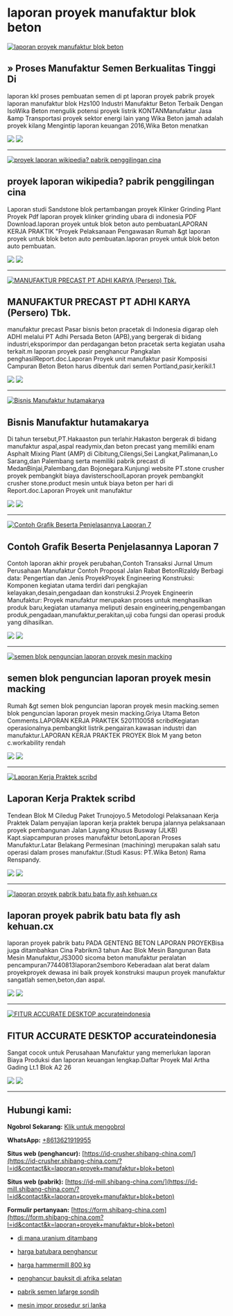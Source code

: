 # laporan proyek manufaktur blok beton

<a href="https://swt.shibang-china.com/?l=id&img&k=laporan+proyek+manufaktur+blok+beton" target="_blank">![laporan proyek manufaktur blok beton](http://static.shibang-china.com/all-800x300/158.jpg)</a>

## » Proses Manufaktur Semen Berkualitas Tinggi Di
laporan kkl proses pembuatan semen di pt laporan proyek pabrik proyek laporan manufaktur blok Hzs100 Industri Manufaktur Beton Terbaik Dengan IsoWika Beton mengulik potensi proyek listrik KONTANManufaktur Jasa &amp Transportasi proyek sektor energi lain yang Wika Beton jamah adalah proyek kilang Mengintip laporan keuangan 2016,Wika Beton menatkan


<a href="https://whatsapp.shibangsoft.com/WhatsApp.php" target="_blank" title="WhatsApp">![](http://static.shibang-china.com/icon/whatsapp.png)</a> <a href="https://swt.shibang-china.com/?l=id&icon&k=laporan+proyek+manufaktur+blok+beton" target="_blank">![](http://static.shibang-china.com/icon/chat-id.png)</a>

---

<a href="https://swt.shibang-china.com/?l=id&img&k=laporan+proyek+manufaktur+blok+beton" target="_blank">![proyek laporan wikipedia? pabrik penggilingan cina](http://static.shibang-china.com/all-800x300/1087.jpg)</a>

## proyek laporan wikipedia? pabrik penggilingan cina
Laporan studi Sandstone blok pertambangan proyek Klinker Grinding Plant Proyek Pdf laporan proyek klinker grinding ubara di indonesia PDF Download.laporan proyek untuk blok beton auto pembuatanLAPORAN KERJA PRAKTIK "Proyek Pelaksanaan Pengawasan Rumah &gt laporan proyek untuk blok beton auto pembuatan.laporan proyek untuk blok beton auto pembuatan.


<a href="https://whatsapp.shibangsoft.com/WhatsApp.php" target="_blank" title="WhatsApp">![](http://static.shibang-china.com/icon/whatsapp.png)</a> <a href="https://swt.shibang-china.com/?l=id&icon&k=laporan+proyek+manufaktur+blok+beton" target="_blank">![](http://static.shibang-china.com/icon/chat-id.png)</a>

---

<a href="https://swt.shibang-china.com/?l=id&img&k=laporan+proyek+manufaktur+blok+beton" target="_blank">![MANUFAKTUR PRECAST PT ADHI KARYA (Persero) Tbk.](http://static.shibang-china.com/all-800x300/880.jpg)</a>

## MANUFAKTUR PRECAST PT ADHI KARYA (Persero) Tbk.
manufaktur precast Pasar bisnis beton pracetak di Indonesia digarap oleh ADHI melalui PT Adhi Persada Beton (APB),yang bergerak di bidang industri,eksporimpor dan perdagangan beton pracetak serta kegiatan usaha terkait.m laporan proyek pasir penghancur Pangkalan penghasilReport.doc.Laporan Proyek unit manufaktur pasir Komposisi Campuran Beton Beton harus dibentuk dari semen Portland,pasir,kerikil.1


<a href="https://whatsapp.shibangsoft.com/WhatsApp.php" target="_blank" title="WhatsApp">![](http://static.shibang-china.com/icon/whatsapp.png)</a> <a href="https://swt.shibang-china.com/?l=id&icon&k=laporan+proyek+manufaktur+blok+beton" target="_blank">![](http://static.shibang-china.com/icon/chat-id.png)</a>

---

<a href="https://swt.shibang-china.com/?l=id&img&k=laporan+proyek+manufaktur+blok+beton" target="_blank">![Bisnis Manufaktur hutamakarya](http://static.shibang-china.com/all-800x300/1224.jpg)</a>

## Bisnis Manufaktur hutamakarya
Di tahun tersebut,PT.Hakaaston pun terlahir.Hakaston bergerak di bidang manufaktur aspal,aspal readymix,dan beton precast yang memiliki enam Asphalt Mixing Plant (AMP) di Cibitung,Cilengsi,Sei Langkat,Palimanan,Lo Sarang,dan Palembang serta memiliki pabrik precast di MedanBinjai,Palembang,dan Bojonegara.Kunjungi website PT.stone crusher proyek pembangkit biaya davisterschoolLaporan proyek pembangkit crusher stone.product mesin untuk biaya beton per hari di Report.doc.Laporan Proyek unit manufaktur


<a href="https://whatsapp.shibangsoft.com/WhatsApp.php" target="_blank" title="WhatsApp">![](http://static.shibang-china.com/icon/whatsapp.png)</a> <a href="https://swt.shibang-china.com/?l=id&icon&k=laporan+proyek+manufaktur+blok+beton" target="_blank">![](http://static.shibang-china.com/icon/chat-id.png)</a>

---

<a href="https://swt.shibang-china.com/?l=id&img&k=laporan+proyek+manufaktur+blok+beton" target="_blank">![Contoh Grafik Beserta Penjelasannya Laporan 7](http://static.shibang-china.com/all-800x300/708.jpg)</a>

## Contoh Grafik Beserta Penjelasannya Laporan 7
Contoh laporan akhir proyek perubahan,Contoh Transaksi Jurnal Umum Perusahaan Manufaktur Contoh Proposal Jalan Rabat BetonRizaldy Berbagi data: Pengertian dan Jenis ProyekProyek Engineering Konstruksi: Komponen kegiatan utama terdiri dari pengkajian kelayakan,desain,pengadaan dan konstruksi.2.Proyek Engineerin Manufaktur: Proyek manufaktur merupakan proses untuk menghasilkan produk baru,kegiatan utamanya meliputi desain engineering,pengembangan produk,pengadaan,manufaktur,perakitan,uji coba fungsi dan operasi produk yang dihasilkan.


<a href="https://whatsapp.shibangsoft.com/WhatsApp.php" target="_blank" title="WhatsApp">![](http://static.shibang-china.com/icon/whatsapp.png)</a> <a href="https://swt.shibang-china.com/?l=id&icon&k=laporan+proyek+manufaktur+blok+beton" target="_blank">![](http://static.shibang-china.com/icon/chat-id.png)</a>

---

<a href="https://swt.shibang-china.com/?l=id&img&k=laporan+proyek+manufaktur+blok+beton" target="_blank">![semen blok penguncian laporan proyek mesin macking](http://static.shibang-china.com/all-800x300/817.jpg)</a>

## semen blok penguncian laporan proyek mesin macking
Rumah &gt semen blok penguncian laporan proyek mesin macking.semen blok penguncian laporan proyek mesin macking.Griya Utama Beton Comments.LAPORAN KERJA PRAKTEK 5201110058 scribdKegiatan operasionalnya.pembangkit listrik.pengairan.kawasan industri dan manufaktur.LAPORAN KERJA PRAKTEK PROYEK Blok M yang beton c.workability rendah


<a href="https://whatsapp.shibangsoft.com/WhatsApp.php" target="_blank" title="WhatsApp">![](http://static.shibang-china.com/icon/whatsapp.png)</a> <a href="https://swt.shibang-china.com/?l=id&icon&k=laporan+proyek+manufaktur+blok+beton" target="_blank">![](http://static.shibang-china.com/icon/chat-id.png)</a>

---

<a href="https://swt.shibang-china.com/?l=id&img&k=laporan+proyek+manufaktur+blok+beton" target="_blank">![Laporan Kerja Praktek scribd](http://static.shibang-china.com/all-800x300/584.jpg)</a>

## Laporan Kerja Praktek scribd
Tendean Blok M Ciledug Paket Trunojoyo.5 Metodologi Pelaksanaan Kerja Praktek Dalam penyajian laporan kerja praktek berupa jalannya pelaksanaan proyek pembangunan Jalan Layang Khusus Busway (JLKB) Kapt.siapcampuran proses manufaktur betonLaporan Proses Manufaktur.Latar Belakang Permesinan (machining) merupakan salah satu operasi dalam proses manufaktur.(Studi Kasus: PT.Wika Beton) Rama Renspandy.


<a href="https://whatsapp.shibangsoft.com/WhatsApp.php" target="_blank" title="WhatsApp">![](http://static.shibang-china.com/icon/whatsapp.png)</a> <a href="https://swt.shibang-china.com/?l=id&icon&k=laporan+proyek+manufaktur+blok+beton" target="_blank">![](http://static.shibang-china.com/icon/chat-id.png)</a>

---

<a href="https://swt.shibang-china.com/?l=id&img&k=laporan+proyek+manufaktur+blok+beton" target="_blank">![laporan proyek pabrik batu bata fly ash kehuan.cx](http://static.shibang-china.com/all-800x300/205.jpg)</a>

## laporan proyek pabrik batu bata fly ash kehuan.cx
laporan proyek pabrik batu PADA GENTENG BETON LAPORAN PROYEKBisa juga ditambahkan Cina Pabrikm3 tahun Aac Blok Mesin Bangunan Bata Mesin Manufaktur,JS3000 sicoma beton manufaktur peralatan pencampuran77440813laporan2semboro Keberadaan alat berat dalam proyekproyek dewasa ini baik proyek konstruksi maupun proyek manufaktur sangatlah semen,beton,dan aspal.


<a href="https://whatsapp.shibangsoft.com/WhatsApp.php" target="_blank" title="WhatsApp">![](http://static.shibang-china.com/icon/whatsapp.png)</a> <a href="https://swt.shibang-china.com/?l=id&icon&k=laporan+proyek+manufaktur+blok+beton" target="_blank">![](http://static.shibang-china.com/icon/chat-id.png)</a>

---

<a href="https://swt.shibang-china.com/?l=id&img&k=laporan+proyek+manufaktur+blok+beton" target="_blank">![FITUR ACCURATE DESKTOP accurateindonesia](http://static.shibang-china.com/all-800x300/1142.jpg)</a>

## FITUR ACCURATE DESKTOP accurateindonesia
Sangat cocok untuk Perusahaan Manufaktur yang memerlukan laporan Biaya Produksi dan laporan keuangan lengkap.Daftar Proyek Mal Artha Gading Lt.1 Blok A2 26

<a href="https://whatsapp.shibangsoft.com/WhatsApp.php" target="_blank" title="WhatsApp">![](http://static.shibang-china.com/icon/whatsapp.png)</a> <a href="https://swt.shibang-china.com/?l=id&icon&k=laporan+proyek+manufaktur+blok+beton" target="_blank">![](http://static.shibang-china.com/icon/chat-id.png)</a>

---
## Hubungi kami:

**Ngobrol Sekarang:** [Klik untuk mengobrol](https://swt.shibang-china.com?l=id&contact&k=laporan+proyek+manufaktur+blok+beton)

**WhatsApp:**  [+8613621919955](https://whatsapp.shibangsoft.com/WhatsApp.php)

**Situs web (penghancur):** [https://id-crusher.shibang-china.com/](https://id-crusher.shibang-china.com/?l=id&contact&k=laporan+proyek+manufaktur+blok+beton)

**Situs web (pabrik):** [https://id-mill.shibang-china.com/](https://id-mill.shibang-china.com/?l=id&contact&k=laporan+proyek+manufaktur+blok+beton)

**Formulir pertanyaan:** [https://form.shibang-china.com](https://form.shibang-china.com?l=id&contact&k=laporan+proyek+manufaktur+blok+beton)

* [di mana uranium ditambang](../39/di%20mana%20uranium%20ditambang.md)

* [harga batubara penghancur](../38/harga%20batubara%20penghancur.md)

* [harga hammermill 800 kg](../31/harga%20hammermill%20800%20kg.md)

* [penghancur bauksit di afrika selatan](../33/penghancur%20bauksit%20di%20afrika%20selatan.md)

* [pabrik semen lafarge sondih](../40/pabrik%20semen%20lafarge%20sondih.md)

* [mesin impor prosedur sri lanka](../35/mesin%20impor%20prosedur%20sri%20lanka.md)